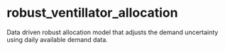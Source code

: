 # robust_ventillator_allocation
Data driven robust allocation model that adjusts the demand uncertainty using daily available demand data.
